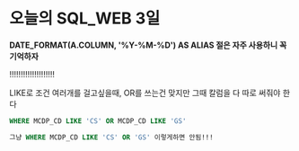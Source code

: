 # 오늘의 SQL_WEB 3일



**DATE_FORMAT(A.COLUMN, '%Y-%M-%D') AS ALIAS 절은 자주 사용하니 꼭 기억하자**

!!!!!!!!!!!!!!!!!!!!







LIKE로 조건 여러개를 걸고싶을때, OR를 쓰는건 맞지만 그때 칼럼을 다 따로 써줘야 한다

```SQL
WHERE MCDP_CD LIKE 'CS' OR MCDP_CD LIKE 'GS'

그냥 WHERE MCDP_CD LIKE 'CS' OR 'GS' 이렇게하면 안됨!!!
```


